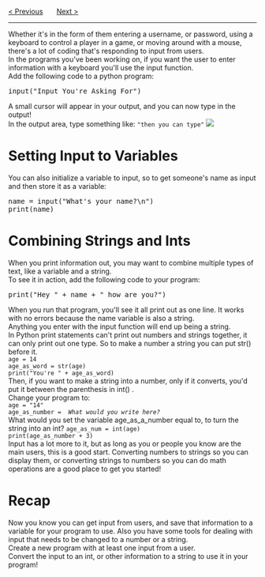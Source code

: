 <a href="/v4/Python-Intro/Variables.md">&lt; Previous</a>
&nbsp;&nbsp;&nbsp;&nbsp;&nbsp;
<a href="/v4/Python-Intro/Conditionals.md">Next &gt;</a>
<hr>
Whether it's in the form of them entering a username, or password, using a keyboard to control a player in a game, or moving around with a mouse, there's a lot of coding that's responding to input from users.
<br>
In the programs you've been working on, if you want the user to enter information with a keyboard you'll use the input function.
<br>
Add the following code to a python program:
<pre>input("Input You're Asking For")</pre>
A small cursor will appear in your output, and you can now type in the output!
<br>
In the output area, type something like:
<code>"then you can type"</code>
<img src="https://user-images.githubusercontent.com/97191004/192191565-a00b48fc-c9f8-419c-b3bb-d8196757726a.png">
<h1>Setting Input to Variables</h1>
You can also initialize a variable to input, so to get someone's name as input and then store it as a variable:
<pre>
name = input("What's your name?\n")
print(name)
</pre>
<h1>Combining Strings and Ints</h1>
When you print information out, you may want to combine multiple types of text, like a variable and a string.
<br>
To see it in action, add the following code to your program:
<pre>print("Hey " + name + " how are you?")</pre>
When you run that program, you'll see it all print out as one line. It works with no errors because the name variable is also a string.
<br>
Anything you enter with the input function will end up being a string.
<br>
In Python print statements can't print out numbers and strings together, it can only print out one type. So to make a number a string you can put str() before it.
<br>
<code>age = 14</code>
<br>
<code>age_as_word = str(age)</code>
<br>
<code>print("You're " + age_as_word)</code>
<br>
Then, if you want to make a string into a number, only if it converts, you'd put it between the parenthesis in  int() .
<br>
Change your program to:
<br>
<code>age = "14"</code>
<br>
<code>age_as_number =  <i>What would you write here?</i></code>
<br>
What would you set the variable age_as_a_number equal to, to turn the string into an int? <code>age_as_num = int(age)</code>
<br>
<code>print(age_as_number + 3)</code> 
<br>
Input has a lot more to it, but as long as you or people you know are the main users, this is a good start. Converting numbers to strings so you can display them, or converting strings to numbers so you can do math operations are a good place to get you started!
<h1>Recap</h1>
Now you know you can get input from users, and save that information to a variable for your program to use. Also you have some tools for dealing with input that needs to be changed to a number or a string.
<br>
Create a new program with at least one input from a user.
<br>
Convert the input to an int, or other information to a string to use it in your program!
